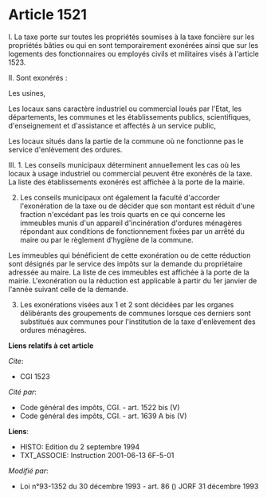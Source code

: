 # Article 1521

I. La taxe porte sur toutes les propriétés soumises à la taxe foncière sur les propriétés bâties ou qui en sont
temporairement exonérées ainsi que sur les logements des fonctionnaires ou employés civils et militaires visés à l'article
1523.

II. Sont exonérés :

Les usines,

Les locaux sans caractère industriel ou commercial loués par l'Etat, les départements, les communes et les établissements
publics, scientifiques, d'enseignement et d'assistance et affectés à un service public,

Les locaux situés dans la partie de la commune où ne fonctionne pas le service d'enlèvement des ordures.

III. 1. Les conseils municipaux déterminent annuellement les cas où les locaux à usage industriel ou commercial peuvent être
exonérés de la taxe. La liste des établissements exonérés est affichée à la porte de la mairie.

2. Les conseils municipaux ont également la faculté d'accorder l'exonération de la taxe ou de décider que son montant est
réduit d'une fraction n'excédant pas les trois quarts en ce qui concerne les immeubles munis d'un appareil d'incinération
d'ordures ménagères répondant aux conditions de fonctionnement fixées par un arrêté du maire ou par le règlement d'hygiène de
la commune.

Les immeubles qui bénéficient de cette exonération ou de cette réduction sont désignés par le service des impôts sur la
demande du propriétaire adressée au maire. La liste de ces immeubles est affichée à la porte de la mairie. L'exonération ou
la réduction est applicable à partir du 1er janvier de l'année suivant celle de la demande.

3. Les exonérations visées aux 1 et 2 sont décidées par les organes délibérants des groupements de communes lorsque ces
derniers sont substitués aux communes pour l'institution de la taxe d'enlèvement des ordures ménagères.

**Liens relatifs à cet article**

_Cite_:

  - CGI 1523

_Cité par_:

  - Code général des impôts, CGI. - art. 1522 bis (V)
  - Code général des impôts, CGI. - art. 1639 A bis (V)

**Liens**:

  - HISTO: Edition du 2 septembre 1994
  - TXT_ASSOCIE: Instruction 2001-06-13 6F-5-01

_Modifié par_:

  - Loi n°93-1352 du 30 décembre 1993 - art. 86 () JORF 31 décembre 1993
